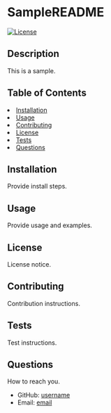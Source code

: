 
# SampleREADME

[![License](https://img.shields.io/badge/License-Apache_2.0-blue.svg)](https://opensource.org/licenses/Apache-2.0)

## Description
This is a sample.

## Table of Contents
<li><a href="#installation">Installation</a></li>
<li><a href="#usage">Usage</a></li>
<li><a href="#contributing">Contributing</a></li>
<li><a href="#license">License</a></li>
<li><a href="#tests">Tests</a></li>
<li><a href="#questions">Questions</a></li>

## Installation
Provide install steps.

## Usage
Provide usage and examples.

## License
License notice.

## Contributing
Contribution instructions.

## Tests
Test instructions.

## Questions
How to reach you.

* GitHub: [username](https://github.com/username)
* Email: [email](mailto:email)
            